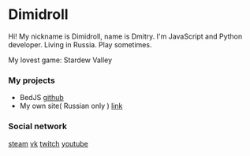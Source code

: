 # Dimidroll
Hi! My nickname is Dimidroll, name is Dmitry. I'm JavaScript and Python developer. Living in Russia. Play sometimes.

My lovest game: Stardew Valley

### My projects
- BedJS [github](https://github.com/Dimidroll06/BedJS "Go to repository")
- My own site( Russian only ) [link](https://dimidroll06.github.io/dimidroll-site/ "my site")

### Social network
[steam](https://steamcommunity.com/id/dimidroll66/ "steam") 
[vk](http://vk.com/dshved2006 "vk") 
[twitch](https://www.twitch.tv/dimidroll66 "twitch") 
[youtube](https://www.youtube.com/channel/UCg4vRyP8IWMvv1F-jRnKWww "youtube")
